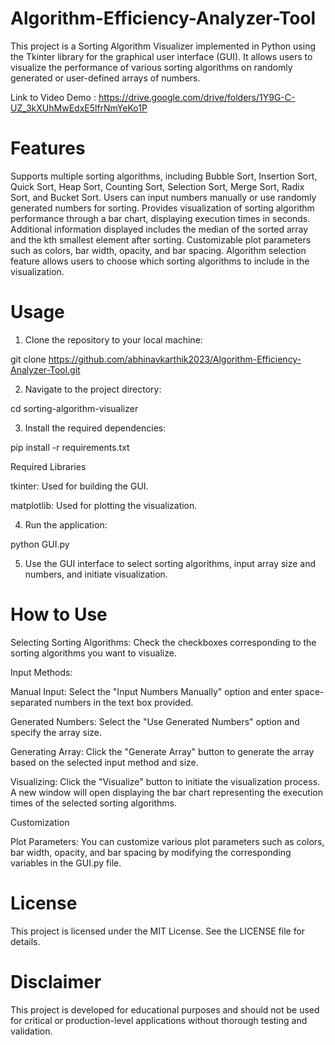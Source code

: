 # Algorithm-Efficiency-Analyzer-Tool

This project is a Sorting Algorithm Visualizer implemented in Python using the Tkinter library for the graphical user interface (GUI). It allows users to visualize the performance of various sorting algorithms on randomly generated or user-defined arrays of numbers.

Link to Video Demo :  https://drive.google.com/drive/folders/1Y9G-C-UZ_3kXUhMwEdxE5lfrNmYeKo1P 

# Features

Supports multiple sorting algorithms, including Bubble Sort, Insertion Sort, Quick Sort, Heap Sort, Counting Sort, Selection Sort, Merge Sort, Radix Sort, and Bucket Sort.
Users can input numbers manually or use randomly generated numbers for sorting.
Provides visualization of sorting algorithm performance through a bar chart, displaying execution times in seconds.
Additional information displayed includes the median of the sorted array and the kth smallest element after sorting.
Customizable plot parameters such as colors, bar width, opacity, and bar spacing.
Algorithm selection feature allows users to choose which sorting algorithms to include in the visualization.


# Usage

1. Clone the repository to your local machine:

   
   
git clone https://github.com/abhinavkarthik2023/Algorithm-Efficiency-Analyzer-Tool.git



2. Navigate to the project directory:

cd sorting-algorithm-visualizer

3. Install the required dependencies:

pip install -r requirements.txt

Required Libraries
   
tkinter: Used for building the GUI.


matplotlib: Used for plotting the visualization.

4. Run the application:

python GUI.py

5. Use the GUI interface to select sorting algorithms, input array size and numbers, and initiate visualization.



# How to Use


Selecting Sorting Algorithms: Check the checkboxes corresponding to the sorting algorithms you want to visualize.




Input Methods:


Manual Input: Select the "Input Numbers Manually" option and enter space-separated numbers in the text box provided.


Generated Numbers: Select the "Use Generated Numbers" option and specify the array size.



Generating Array: Click the "Generate Array" button to generate the array based on the selected input method and size.


Visualizing: Click the "Visualize" button to initiate the visualization process. A new window will open displaying the bar chart representing the execution times of the selected sorting algorithms.


Customization

Plot Parameters: You can customize various plot parameters such as colors, bar width, opacity, and bar spacing by modifying the corresponding variables in the GUI.py file.


# License

This project is licensed under the MIT License. See the LICENSE file for details.


# Disclaimer

This project is developed for educational purposes and should not be used for critical or production-level applications without thorough testing and validation.
